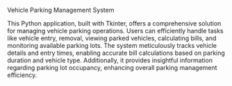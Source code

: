 Vehicle Parking Management System

This Python application, built with Tkinter, offers a comprehensive solution for managing vehicle parking operations. Users can efficiently handle tasks like vehicle entry, removal, viewing parked vehicles, calculating bills, and monitoring available parking lots. The system meticulously tracks vehicle details and entry times, enabling accurate bill calculations based on parking duration and vehicle type. Additionally, it provides insightful information regarding parking lot occupancy, enhancing overall parking management efficiency.





